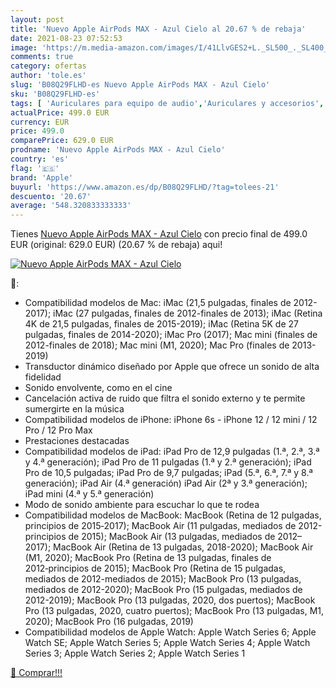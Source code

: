 ```yaml
---
layout: post
title: 'Nuevo Apple AirPods MAX - Azul Cielo al 20.67 % de rebaja'
date: 2021-08-23 07:52:53
image: 'https://m.media-amazon.com/images/I/41LlvGES2+L._SL500_._SL400_.jpg'
comments: true
category: ofertas
author: 'tole.es'
slug: 'B08Q29FLHD-es Nuevo Apple AirPods MAX - Azul Cielo'
sku: 'B08Q29FLHD-es'
tags: [ 'Auriculares para equipo de audio','Auriculares y accesorios','Electrónica','apple', ]
actualPrice: 499.0 EUR
currency: EUR
price: 499.0
comparePrice: 629.0 EUR
prodname: 'Nuevo Apple AirPods MAX - Azul Cielo'
country: 'es'
flag: '🇪🇸'
brand: 'Apple'
buyurl: 'https://www.amazon.es/dp/B08Q29FLHD/?tag=tolees-21'
descuento: '20.67'
average: '548.320833333333'
---
```


Tienes [Nuevo Apple AirPods MAX - Azul Cielo](https://www.amazon.es/dp/B08Q29FLHD/?tag=tolees-21) con precio final de  499.0 EUR (original: 629.0 EUR) (20.67 %  de rebaja) aqui!

[![Nuevo Apple AirPods MAX - Azul Cielo](https://m.media-amazon.com/images/I/41LlvGES2+L._SL500_._SL400_.jpg)](https://www.amazon.es/dp/B08Q29FLHD/?tag=tolees-21)

🔎:

- Compatibilidad modelos de Mac: iMac (21,5 pulgadas, finales de 2012-2017); iMac (27 pulgadas, finales de 2012-finales de 2013); iMac (Retina 4K de 21,5 pulgadas, finales de 2015-2019); iMac (Retina 5K de 27 pulgadas, finales de 2014-2020); iMac Pro (2017); Mac mini (finales de 2012-finales de 2018); Mac mini (M1, 2020); Mac Pro (finales de 2013-2019)
- Transductor dinámico diseñado por Apple que ofrece un sonido de alta fidelidad
- Sonido envolvente, como en el cine
- Cancelación activa de ruido que filtra el sonido externo y te permite sumergirte en la música
- Compatibilidad modelos de iPhone: iPhone 6s - iPhone 12 / 12 mini / 12 Pro / 12 Pro Max
- Prestaciones destacadas
- Compatibilidad modelos de iPad: iPad Pro de 12,9 pulgadas (1.ª, 2.ª, 3.ª y 4.ª generación); iPad Pro de 11 pulgadas (1.ª y 2.ª generación); iPad Pro de 10,5 pulgadas; iPad Pro de 9,7 pulgadas; iPad (5.ª, 6.ª, 7.ª y 8.ª generación); iPad Air (4.ª generación) iPad Air (2ª y 3.ª generación); iPad mini (4.ª y 5.ª generación)
- Modo de sonido ambiente para escuchar lo que te rodea
- Compatibilidad modelos de MacBook: MacBook (Retina de 12 pulgadas, principios de 2015‑2017); MacBook Air (11 pulgadas, mediados de 2012-principios de 2015); MacBook Air (13 pulgadas, mediados de 2012–2017); MacBook Air (Retina de 13 pulgadas, 2018-2020); MacBook Air (M1, 2020); MacBook Pro (Retina de 13 pulgadas, finales de 2012‑principios de 2015); MacBook Pro (Retina de 15 pulgadas, mediados de 2012-mediados de 2015); MacBook Pro (13 pulgadas, mediados de 2012-2020); MacBook Pro (15 pulgadas, mediados de 2012-2019); MacBook Pro (13 pulgadas, 2020, dos puertos); MacBook Pro (13 pulgadas, 2020, cuatro puertos); MacBook Pro (13 pulgadas, M1, 2020); MacBook Pro (16 pulgadas, 2019)
- Compatibilidad modelos de Apple Watch: Apple Watch Series 6; Apple Watch SE; Apple Watch Series 5; Apple Watch Series 4; Apple Watch Series 3; Apple Watch Series 2; Apple Watch Series 1

[🛒 Comprar!!!](https://www.amazon.es/dp/B08Q29FLHD/?tag=tolees-21)
